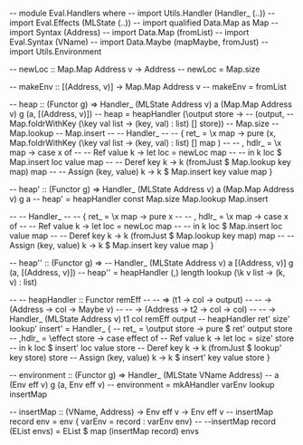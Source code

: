 -- module Eval.Handlers where
-- import Utils.Handler (Handler_ (..))
-- import Eval.Effects (MLState (..))
-- import qualified Data.Map as Map
-- import Syntax (Address)
-- import Data.Map (fromList)
-- import Eval.Syntax (VName)
-- import Data.Maybe (mapMaybe, fromJust)
-- import Utils.Environment

-- newLoc :: Map.Map Address v -> Address
-- newLoc = Map.size

-- makeEnv :: [(Address, v)] -> Map.Map Address v
-- makeEnv = fromList

-- heap :: (Functor g) => Handler_ (MLState Address v) a (Map.Map Address v) g (a, [(Address, v)])
-- heap = heapHandler (\output store ->
--     (output,
--     Map.foldrWithKey (\key val list -> (key, val) : list) [] store))
--   Map.size
--   Map.lookup
--   Map.insert
--   -- Handler_
--   -- { ret_ = \x map -> pure (x, Map.foldrWithKey (\key val list -> (key, val) : list) [] map )
--   -- , hdlr_ = \x map -> case x of
--   --     Ref value k -> let loc  = newLoc map
--   --       in k loc $ Map.insert loc value map
--   --     Deref key k -> k (fromJust $ Map.lookup key map) map
--   --     Assign (key, value) k -> k $ Map.insert key value map }

-- heap' :: (Functor g) => Handler_ (MLState Address v) a (Map.Map Address v) g a
-- heap' = heapHandler const Map.size Map.lookup Map.insert

--   -- Handler_
--   -- { ret_ = \x map -> pure x
--   -- , hdlr_ = \x map -> case x of
--   --     Ref value k -> let loc  = newLoc map
--   --       in k loc $ Map.insert loc value map
--   --     Deref key k -> k (fromJust $ Map.lookup key map) map
--   --     Assign (key, value) k -> k $ Map.insert key value map }

-- heap'' :: (Functor g) => 
--   Handler_ (MLState Address v) a [(Address, v)] g (a, [(Address, v)])
-- heap'' = heapHandler (,) length lookup (\k v list -> (k, v) : list)

-- -- heapHandler :: Functor remEff
-- --   => (t1 -> col -> output)
-- --   -> (Address -> col -> Maybe v)
-- --   -> (Address -> t2 -> col -> col)
-- --   -> Handler_ (MLState Address v) t1 col remEff output
-- heapHandler ret' size' lookup' insert' = Handler_ {
--   ret_ = \output store -> pure $ ret' output store
--   ,hdlr_ = \effect store -> case effect of
--     Ref value k -> let loc  = size' store
--         in k loc $ insert' loc value store
--     Deref key k -> k (fromJust $ lookup' key store) store
--     Assign (key, value) k -> k $ insert' key value store }

-- environment :: (Functor g) => Handler_ (MLState VName Address)
--   a (Env eff v) g (a, Env eff v)
-- environment = mkAHandler varEnv lookup insertMap

-- insertMap :: (VName, Address) -> Env eff v  -> Env eff v
-- insertMap record env    = env { varEnv = record : varEnv env}
-- --insertMap record (EList envs) = EList $ map (insertMap record) envs

